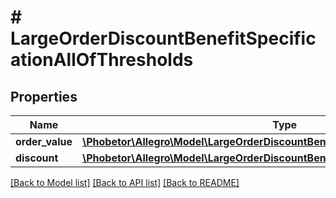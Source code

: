 # # LargeOrderDiscountBenefitSpecificationAllOfThresholds

## Properties

Name | Type | Description | Notes
------------ | ------------- | ------------- | -------------
**order_value** | [**\Phobetor\Allegro\Model\LargeOrderDiscountBenefitSpecificationAllOfOrderValue**](LargeOrderDiscountBenefitSpecificationAllOfOrderValue.md) |  |
**discount** | [**\Phobetor\Allegro\Model\LargeOrderDiscountBenefitSpecificationAllOfDiscount**](LargeOrderDiscountBenefitSpecificationAllOfDiscount.md) |  |

[[Back to Model list]](../../README.md#models) [[Back to API list]](../../README.md#endpoints) [[Back to README]](../../README.md)
